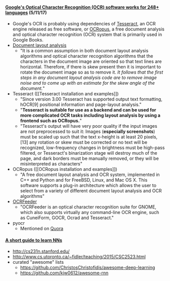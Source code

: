 #### [Google's Optical Character Recognition (OCR) software works for 248+ languages](https://opensource.com/life/15/9/open-source-extract-text-images) (5/11/17)
* Google's OCR is probably using dependencies of [Tesseract](https://en.wikipedia.org/wiki/Tesseract_(software)), an OCR engine released as free software, or [OCRopus](https://en.wikipedia.org/wiki/OCRopus), a free document analysis and optical character recognition (OCR) system that is primarily used in Google Books.
* [Document layout analysis](https://en.wikipedia.org/wiki/Document_layout_analysis)
  * "It is a common assumption in both document layout analysis algorithms and optical character recognition algorithms that the characters in the document image are oriented so that text lines are horizontal. Therefore, if there is skew present then it is important to rotate the document image so as to remove it.  *It follows that the first steps in any document layout analysis code are to remove image noise and to come up with an estimate for the skew angle of the document.*"
* Tesseract ([[Tesseract installation and examples]])
  * "Since version 3.00 Tesseract has supported output text formatting, hOCR[9] positional information and page-layout analysis."
  * "**Tesseract is suitable for use as a backend and can be used for more complicated OCR tasks including layout analysis by using a frontend such as OCRopus.**"
  * "Tesseract's output will have very poor quality if the input images are not preprocessed to suit it: Images (**especially screenshots**) must be scaled up such that the text x-height is at least 20 pixels,[13] any rotation or skew must be corrected or no text will be recognized, low-frequency changes in brightness must be high-pass filtered, or Tesseract's binarization stage will destroy much of the page, and dark borders must be manually removed, or they will be misinterpreted as characters"
* OCRopus ([[OCRopus installation and examples]])
  * "A free document layout analysis and OCR system, implemented in C++ and Python and for FreeBSD, Linux, and Mac OS X. This software supports a plug-in architecture which allows the user to select from a variety of different document layout analysis and OCR algorithms"
* [OCRFeeder](https://en.wikipedia.org/wiki/OCRFeeder)
  * "OCRFeeder is an optical character recognition suite for GNOME, which also supports virtually any command-line OCR engine, such as CuneiForm, GOCR, Ocrad and Tesseract."
* pyocr
  * Mentioned on [Quora](https://www.quora.com/What-are-the-best-open-source-OCR-libraries)

#### [A short guide to learn NNs](https://chatbotslife.com/a-short-guide-to-learn-neural-networks-and-get-famous-and-rich-then-bf7da3cba76f#.bsa5v9ekx)
* http://cs231n.stanford.edu/
* http://www.cs.utoronto.ca/~fidler/teaching/2015/CSC2523.html
* curated "awesome" lists
  * https://github.com/ChristosChristofidis/awesome-deep-learning
  * https://github.com/kjw0612/awesome-rnn
